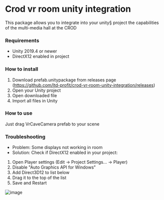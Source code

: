 # Crod vr room unity integration
This package allows you to integrate into your unity§ project the capabilities of the multi-media hall at the CROD 

### Requirements
- Unity 2019.4 or newer
- DirectX12 enabled in project

### How to install
1. Download prefab.unitypackage from releases page (https://github.com/ltd-profit/crod-vr-room-unity-integration/releases)
2. Open your Unity project
3. Open downloaded file
4. Import all files in Unity

### How to use
Just drag VrCaveCamera prefab to your scene

### Troubleshooting
- Problem: 
Some displays not working in room
- Solution: 
Check if DirectX12 enabled in your project:
1. Open Player settings (Edit -> Project Settings... -> Player)
2. Disable "Auto Graphics API for Windows"
3. Add Direct3D12 to list below
4. Drag it to the top of the list
5. Save and Restart

![image](https://user-images.githubusercontent.com/38568293/146192491-e31ce095-4eaa-4a32-a3ac-6bee2176800c.png)
